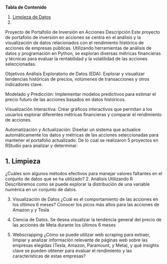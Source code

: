 **Tabla de Contenido**
1. [Limpìeza de Datos ](https://github.com/MarioOva/Portafolios-de-Proyectos-en-R/blob/main/README.md#1limpieza)
2. 

Proyecto de Portafolio de Inversión en Acciones
Descripción
Este proyecto de portafolio de inversión en acciones se centra en el análisis y la visualización de datos relacionados con el rendimiento histórico de acciones de empresas públicas. Utilizando herramientas de análisis de datos y programación en Python, se exploran diversas métricas financieras y técnicas para evaluar la rentabilidad y la volatilidad de las acciones seleccionadas.

Objetivos
Análisis Exploratorio de Datos (EDA): Explorar y visualizar tendencias históricas de precios, volúmenes de transacciones y otros indicadores clave.

Modelado y Predicción: Implementar modelos predictivos para estimar el precio futuro de las acciones basados en datos históricos.

Visualización Interactiva: Crear gráficos interactivos que permitan a los usuarios explorar diferentes métricas financieras y comparar el rendimiento de acciones.

Automatización y Actualización: Diseñar un sistema que actualice automáticamente los datos y métricas de las acciones seleccionadas para mantener el portafolio actualizado.
De lo cual se realizaron 5 proyectos en RStudio para analizar y determinar:

## 1.	Limpieza
¿Cuáles son algunos métodos efectivos para manejar valores faltantes en el conjunto de datos que se ha utilizado?
2.	Análisis
Utilizando R Describiremos como se puede explorar la distribución de una variable numérica en un conjunto de datos. 

3.	Visualización de Datos
¿Cuál es el comportamiento de las acciones en los últimos 6 meses?
Conocer los picos más altos para las acciones de Amazon y y Tesla

4.	Ciencia de Datos.
Se desea visualizar la tendencia general del precio de las acciones de Meta durante los últimos 6 meses

5.	Webscrapping
¿Cómo se puede utilizar web scraping para extraer, limpiar y analizar información relevante de páginas web sobre las empresas elegidas (Tesla, Amazon, Paramount, y Meta), y qué insights clave se pueden obtener para evaluar el rendimiento y las características de estas empresas?


